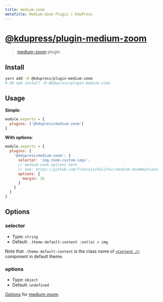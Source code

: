 ```yaml
---
title: medium-zoom
metaTitle: Medium-Zoom Plugin | KduPress
---
```


# [@kdupress/plugin-medium-zoom](https://github.com/kdujs/kdupress/tree/main/packages/%40kdupress/plugin-medium-zoom)

> [medium-zoom](https://github.com/francoischalifour/medium-zoom) plugin

## Install

```bash
yarn add -D @kdupress/plugin-medium-zoom
# OR npm install -D @kdupress/plugin-medium-zoom
```

## Usage

**Simple**:

```javascript
module.exports = {
  plugins: ['@kdupress/medium-zoom']
}
```

**With options**:

```javascript
module.exports = {
  plugins: {
    '@kdupress/medium-zoom': {
      selector: 'img.zoom-custom-imgs',
      // medium-zoom options here
      // See: https://github.com/francoischalifour/medium-zoom#options
      options: {
        margin: 16
      }
    }
  }
}
```

## Options

### selector

- Type: `string`
- Default: `.theme-default-content :not(a) > img`

Note that `.theme-default-content` is the class name of [`<Content />`](../../guide/using-kdu.md#content) component in default theme.

### options

- Type: `object`
- Default: `undefined`

[Options](https://github.com/francoischalifour/medium-zoom#options) for [medium-zoom](https://github.com/francoischalifour/medium-zoom).
